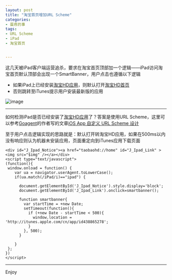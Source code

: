 ```yaml
---
layout: post
title: "淘宝首页增加URL Scheme"
categories:
- 蛋疼的事
tags:
- URL Scheme
- iPad
- 淘宝首页


---
```


这几天被iPad客户端运营追杀，要求在淘宝首页顶部加一个逻辑——iPad访问淘宝首页默认顶部会出现一个SmartBanner，用户点击也遵循以下逻辑

* 如果iPad上已经安装[淘宝HD应用](http://itunes.apple.com/cn/app/id438865278)，则默认打开[淘宝HD首页](http://itunes.apple.com/cn/app/id438865278)
* 否则跳转至iTunes提示用户安装最新版的应用

![image](http://img04.taobaocdn.com/tps/i4/T15JuGXqtcXXXl8iEP-1009-188.png)

----

如何检测iPad是否已经安装了[淘宝HD应用](http://itunes.apple.com/cn/app/id438865278)了？答案是使用URL Scheme，这里可以参考[Goagent](http://www.goagent.org/)的作者写的文章[iOS App 自定义 URL Scheme 设计](http://xujiwei.com/blog/2011/09/ios-app-custom-url-scheme-design/)

至于用户点击逻辑实现的思路就是：默认打开转淘宝HD应用，如果在500ms以内没有响应则认为机器未安装应用，页面重定向到iTunes应用下载页面

    <div id="J_Ipad_Notice"><a href="taobaohd://home" id="J_Ipad_Link" ><img src="$img" /></a></div>
    <script type="text/javascript">
    (function(){
     window.onload = function() {
        var ua = navigator.userAgent.toLowerCase();
        if(ua.match(/iPad/i)=="ipad") {
 
          document.getElementById('J_Ipad_Notice').style.display='block';
          document.getElementById('J_Ipad_Link').onclick=smartbanner();
          
          function smartbanner{          
            var startTime = +new Date;  
            setTimeout(function(){  
              if (+new Date - startTime < 500){  
                window.location = 'http://itunes.apple.com/cn/app/id438865278';  
              }  
            }, 500);   
          } 

        }
     };
    })
    </script>


----

Enjoy